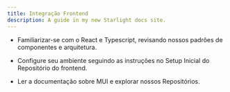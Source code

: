 ```yaml
---
title: Integração Frontend
description: A guide in my new Starlight docs site.
---
```


-   Familiarizar-se com o React e Typescript, revisando nossos padrões de componentes e arquitetura.

-   Configure seu ambiente seguindo as instruções no Setup Inicial do Repositório do frontend.

-   Ler a documentação sobre MUI e explorar nossos Repositórios.
